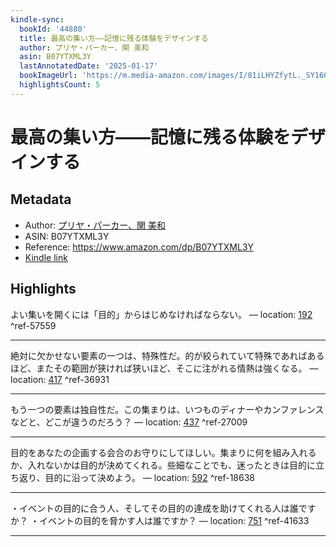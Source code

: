 ```yaml
---
kindle-sync:
  bookId: '44880'
  title: 最高の集い方――記憶に残る体験をデザインする
  author: プリヤ・パーカー、関 美和
  asin: B07YTXML3Y
  lastAnnotatedDate: '2025-01-17'
  bookImageUrl: 'https://m.media-amazon.com/images/I/81iLHYZfytL._SY160.jpg'
  highlightsCount: 5
---
```

# 最高の集い方――記憶に残る体験をデザインする
## Metadata
* Author: [プリヤ・パーカー、関 美和](https://www.amazon.comundefined)
* ASIN: B07YTXML3Y
* Reference: https://www.amazon.com/dp/B07YTXML3Y
* [Kindle link](kindle://book?action=open&asin=B07YTXML3Y)

## Highlights
よい集いを開くには「目的」からはじめなければならない。 — location: [192](kindle://book?action=open&asin=B07YTXML3Y&location=192) ^ref-57559

---
絶対に欠かせない要素の一つは、特殊性だ。的が絞られていて特殊であればあるほど、またその範囲が狭ければ狭いほど、そこに注がれる情熱は強くなる。 — location: [417](kindle://book?action=open&asin=B07YTXML3Y&location=417) ^ref-36931

---
もう一つの要素は独自性だ。この集まりは、いつものディナーやカンファレンスなどと、どこが違うのだろう？ — location: [437](kindle://book?action=open&asin=B07YTXML3Y&location=437) ^ref-27009

---
目的をあなたの企画する会合のお守りにしてほしい。集まりに何を組み入れるか、入れないかは目的が決めてくれる。些細なことでも、迷ったときは目的に立ち返り、目的に沿って決めよう。 — location: [592](kindle://book?action=open&asin=B07YTXML3Y&location=592) ^ref-18638

---
・イベントの目的に合う人、そしてその目的の達成を助けてくれる人は誰ですか？ ・イベントの目的を脅かす人は誰ですか？ — location: [751](kindle://book?action=open&asin=B07YTXML3Y&location=751) ^ref-41633

---
